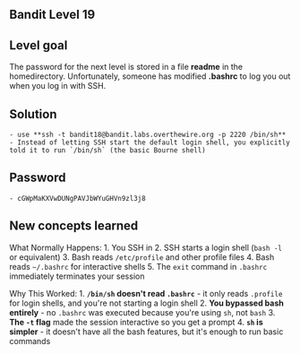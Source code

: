 ## Bandit Level 19

## Level goal
The password for the next level is stored in a file **readme** in the homedirectory. Unfortunately, someone has modified **.bashrc** to log you out when you log in with SSH.

## Solution
    - use **ssh -t bandit18@bandit.labs.overthewire.org -p 2220 /bin/sh**
    - Instead of letting SSH start the default login shell, you explicitly told it to run `/bin/sh` (the basic Bourne shell)

## Password
    - cGWpMaKXVwDUNgPAVJbWYuGHVn9zl3j8

## New concepts learned
What Normally Happens:
    1. You SSH in
    2. SSH starts a login shell (`bash -l` or equivalent)
    3. Bash reads `/etc/profile` and other profile files
    4. Bash reads `~/.bashrc` for interactive shells
    5. The `exit` command in `.bashrc` immediately terminates your session

Why This Worked:
    1. **`/bin/sh` doesn't read `.bashrc`** - it only reads `.profile` for login shells, and you're not starting a login shell
    2. **You bypassed bash entirely** - no `.bashrc` was executed because you're using `sh`, not `bash`
    3. **The `-t` flag** made the session interactive so you get a prompt
    4. **`sh` is simpler** - it doesn't have all the bash features, but it's enough to run basic commands

